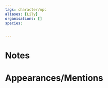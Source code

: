 ```yaml
---
tags: character/npc
aliases: [Lily]
organisations: []
species: 


---
```

# Notes

# Appearances/Mentions

